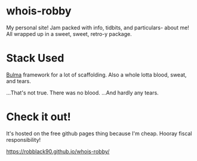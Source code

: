 # whois-robby
My personal site! Jam packed with info, tidbits, and particulars- about me! All wrapped up in a sweet, sweet, retro-y package.

# Stack Used
[Bulma](https://docs.mongodb.com/manual/installation/) framework for a lot of scaffolding. Also a whole lotta blood, sweat, and tears. 

...That's not true. There was no blood. ...And hardly any tears.


# Check it out!
It's hosted on the free github pages thing because I'm cheap. Hooray fiscal responsibility! 

https://robblack90.github.io/whois-robby/
